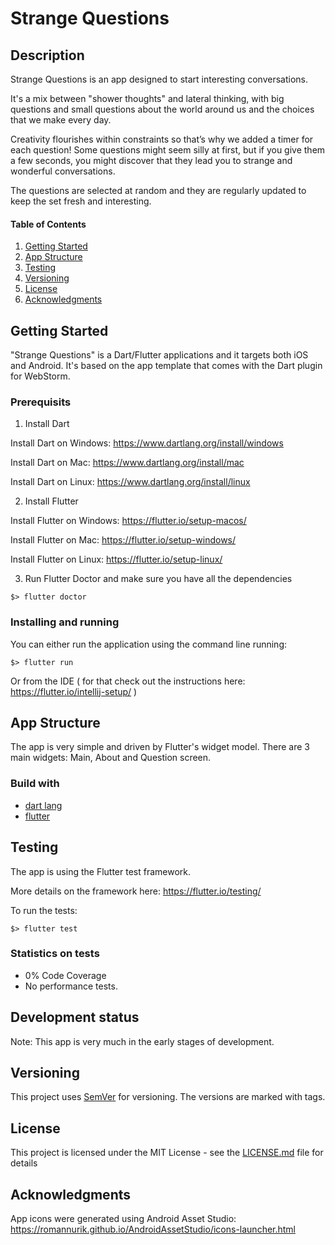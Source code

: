 # Strange Questions

## Description

Strange Questions is an app designed to start interesting conversations. 

It's a mix between "shower thoughts" and lateral thinking, with big questions and small questions about the world around us and the choices that we make every day. 

Creativity flourishes within constraints so that’s why we added a timer for each question! Some questions might seem silly at first, but if you give them a few seconds, you might discover that they lead you to strange and wonderful conversations. 

The questions are selected at random and they are regularly updated to keep the set fresh and interesting.

#### Table of Contents

1. [Getting Started](#getting-started)
2. [App Structure](#app-structure)
3. [Testing](#testing)
4. [Versioning](#versioning)
5. [License](#license)
6. [Acknowledgments](#acknowledgments)

## Getting Started

"Strange Questions" is a Dart/Flutter applications and it targets both iOS and Android. It's based on the app template that comes with the Dart plugin for WebStorm.

### Prerequisits

1. Install Dart

Install Dart on Windows: https://www.dartlang.org/install/windows

Install Dart on Mac: https://www.dartlang.org/install/mac

Install Dart on Linux: https://www.dartlang.org/install/linux

2. Install Flutter

Install Flutter on Windows: https://flutter.io/setup-macos/

Install Flutter on Mac: https://flutter.io/setup-windows/

Install Flutter on Linux: https://flutter.io/setup-linux/

3. Run Flutter Doctor and make sure you have all the dependencies

```shell
$> flutter doctor
```

### Installing and running

You can either run the application using the command line running:

```shell
$> flutter run
```

Or from the IDE ( for that check out the instructions here: https://flutter.io/intellij-setup/ )

## App Structure

The app is very simple and driven by Flutter's widget model. 
There are 3 main widgets: Main, About and Question screen. 

### Build with

* [dart lang](https://www.dartlang.org/)
* [flutter](https://flutter.io/)

## Testing

The app is using the Flutter test framework.

More details on the framework here: https://flutter.io/testing/

To run the tests:
```shell
$> flutter test
```

### Statistics on tests 

* 0% Code Coverage
* No performance tests.

## Development status

Note: This app is very much in the early stages of development.

## Versioning

This project uses [SemVer](http://semver.org/) for versioning. The versions are marked with tags.

## License

This project is licensed under the MIT License - see the [LICENSE.md](LICENSE.md) file for details

## Acknowledgments

App icons were generated using Android Asset Studio: https://romannurik.github.io/AndroidAssetStudio/icons-launcher.html

